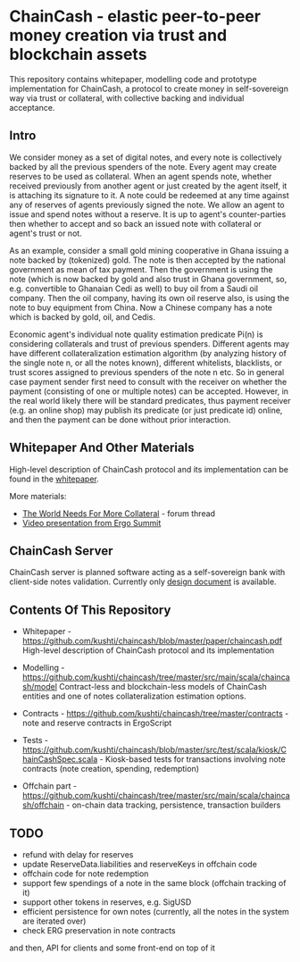 # ChainCash - elastic peer-to-peer money creation via trust and blockchain assets

This repository contains whitepaper, modelling code and prototype implementation for 
ChainCash, a protocol to create money in self-sovereign way via trust or collateral, with collective backing and 
individual acceptance. 

## Intro 

We consider money as a set of digital notes, and every note is collectively backed 
by all the previous spenders of the note. Every agent may create reserves to be used 
as collateral. When an agent spends note, whether received previously from another 
agent or just created by the agent itself, it is attaching its signature to it. 
A note could be redeemed at any time against any of reserves of agents previously 
signed the note. We allow an agent
to issue and spend notes without a reserve. It is up to agent's counter-parties
then whether to accept and so back an issued note with collateral or agent's
trust or not.

As an example, consider a small gold mining cooperative in Ghana issuing a
note backed by (tokenized) gold. The note is then accepted by the national government as mean of tax payment. Then the government is using the note (which
is now backed by gold and also trust in Ghana government, so, e.g. convertible
to Ghanaian Cedi as well) to buy oil from a Saudi oil company. Then the oil
company, having its own oil reserve also, is using the note to buy equipment
from China. Now a Chinese company has a note which is backed by gold, oil,
and Cedis.

Economic agent's individual note quality estimation predicate Pi(n) is considering collaterals
and trust of previous spenders. Different agents may have different collateralization 
estimation algorithm (by analyzing history of the single note n, or
all the notes known), different whitelists, blacklists, or trust scores assigned to
previous spenders of the note n etc. So in general case payment sender first
need to consult with the receiver on whether the payment (consisting of one or
multiple notes) can be accepted. However, in the real world likely there will be
standard predicates, thus payment receiver (e.g. an online shop) may publish
its predicate (or just predicate id) online, and then the payment can be done
without prior interaction.

## Whitepaper And Other Materials

High-level description of ChainCash protocol and its implementation can be found 
in the [whitepaper](https://github.com/kushti/chaincash/blob/master/paper/chaincash.pdf). 

More materials: 

* [The World Needs For More Collateral](https://www.ergoforum.org/t/the-world-needs-for-more-collateral/4451) - forum thread
* [Video presentation from Ergo Summit](https://www.youtube.com/watch?v=NxIlIpO6ZVI)

## ChainCash Server

ChainCash server is planned software acting as a self-sovereign bank with client-side notes
validation. Currently only [design document](docs/server.md) is available.

## Contents Of This Repository

* Whitepaper - https://github.com/kushti/chaincash/blob/master/paper/chaincash.pdf
High-level description of ChainCash protocol and its implementation

* Modelling - https://github.com/kushti/chaincash/tree/master/src/main/scala/chaincash/model
Contract-less and blockchain-less models of ChainCash entities and one of notes collateralization 
estimation options.

* Contracts - https://github.com/kushti/chaincash/tree/master/contracts - note and reserve contracts in ErgoScript
* Tests - https://github.com/kushti/chaincash/blob/master/src/test/scala/kiosk/ChainCashSpec.scala - Kiosk-based tests for transactions involving note
 contracts (note creation, spending, redemption)
* Offchain part - https://github.com/kushti/chaincash/tree/master/src/main/scala/chaincash/offchain - on-chain data tracking,
  persistence, transaction builders


## TODO

* refund with delay for reserves
* update ReserveData.liabilities and reserveKeys in offchain code
* offchain code for note redemption
* support few spendings of a note in the same block (offchain tracking of it)
* support other tokens in reserves, e.g. SigUSD
* efficient persistence for own notes (currently, all the notes in the system are iterated over)
* check ERG preservation in note contracts

and then, API for clients and some front-end on top of it